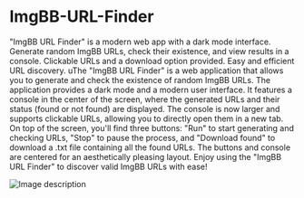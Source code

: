 # ImgBB-URL-Finder
"ImgBB URL Finder" is a modern web app with a dark mode interface. Generate random ImgBB URLs, check their existence, and view results in a console. Clickable URLs and a download option provided. Easy and efficient URL discovery.
uThe "ImgBB URL Finder" is a web application that allows you to generate and check the existence of random ImgBB URLs. The application provides a dark mode and a modern user interface. It features a console in the center of the screen, where the generated URLs and their status (found or not found) are displayed. The console is now larger and supports clickable URLs, allowing you to directly open them in a new tab. On top of the screen, you'll find three buttons: "Run" to start generating and checking URLs, "Stop" to pause the process, and "Download found" to download a .txt file containing all the found URLs. The buttons and console are centered for an aesthetically pleasing layout. Enjoy using the "ImgBB URL Finder" to discover valid ImgBB URLs with ease!

![Image description](https://cdn.discordapp.com/attachments/1082331979674030224/1120780923567353896/image.png)
